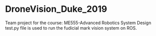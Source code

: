 # DroneVision_Duke_2019
Team project for the course: ME555-Advanced Robotics System Design
test.py file is used to run the fudicial mark vision system on ROS.

